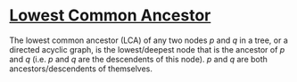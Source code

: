 # [Lowest Common Ancestor](https://en.wikipedia.org/wiki/Lowest_common_ancestor)

The lowest common ancestor (LCA) of any two nodes *p* and *q* in a tree, or a directed acyclic graph, is the lowest/deepest node that is the ancestor of *p* and *q* (i.e. *p* and *q* are the descendents of this node). *p* and *q* are both ancestors/descendents of themselves.

